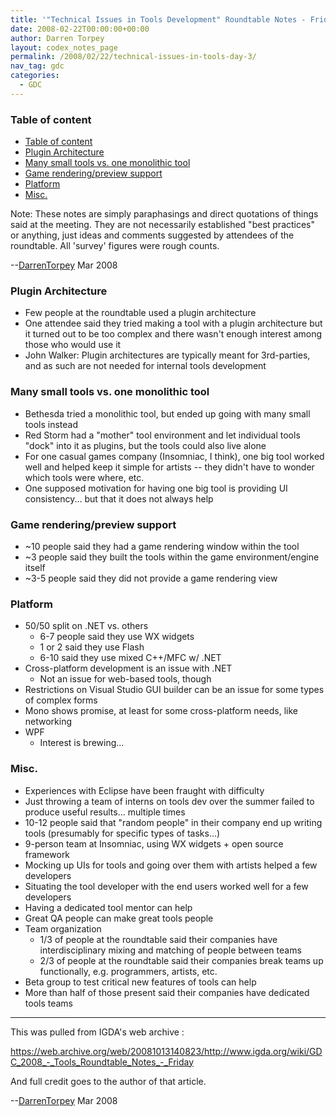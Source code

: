 ```yaml
---
title: '"Technical Issues in Tools Development" Roundtable Notes - Friday'
date: 2008-02-22T00:00:00+00:00
author: Darren Torpey
layout: codex_notes_page
permalink: /2008/02/22/technical-issues-in-tools-day-3/
nav_tag: gdc
categories:
  - GDC
---
```


### Table of content
<!-- TOC -->

- [Table of content](#table-of-content)
- [Plugin Architecture](#plugin-architecture)
- [Many small tools vs. one monolithic tool](#many-small-tools-vs-one-monolithic-tool)
- [Game rendering/preview support](#game-renderingpreview-support)
- [Platform](#platform)
- [Misc.](#misc)

<!-- /TOC -->

Note: These notes are simply paraphasings and direct quotations of things said at the meeting. They are not necessarily established "best practices" or anything, just ideas and comments suggested by attendees of the roundtable. All 'survey' figures were rough counts.

--[DarrenTorpey](https://web.archive.org/web/20081012125655/http://www.igda.org:80/wiki/User:DarrenTorpey) Mar 2008

### Plugin Architecture
* Few people at the roundtable used a plugin architecture
* One attendee said they tried making a tool with a plugin architecture but it turned out to be too complex and there wasn't enough interest among those who would use it
* John Walker: Plugin architectures are typically meant for 3rd-parties, and as such are not needed for internal tools development

### Many small tools vs. one monolithic tool
* Bethesda tried a monolithic tool, but ended up going with many small tools instead
* Red Storm had a "mother" tool environment and let individual tools "dock" into it as plugins, but the tools could also live alone
* For one casual games company (Insomniac, I think), one big tool worked well and helped keep it simple for artists -- they didn't have to wonder which tools were where, etc.
* One supposed motivation for having one big tool is providing UI consistency... but that it does not always help

### Game rendering/preview support
* ~10 people said they had a game rendering window within the tool
* ~3 people said they built the tools within the game environment/engine itself
* ~3-5 people said they did not provide a game rendering view

### Platform
* 50/50 split on .NET vs. others
  * 6-7 people said they use WX widgets
  * 1 or 2 said they use Flash
  * 6-10 said they use mixed C++/MFC w/ .NET
* Cross-platform development is an issue with .NET
  * Not an issue for web-based tools, though
* Restrictions on Visual Studio GUI builder can be an issue for some types of complex forms
* Mono shows promise, at least for some cross-platform needs, like networking
* WPF
  * Interest is brewing...

### Misc.
* Experiences with Eclipse have been fraught with difficulty
* Just throwing a team of interns on tools dev over the summer failed to produce useful results... multiple times
* 10-12 people said that "random people" in their company end up writing tools (presumably for specific types of tasks...)
* 9-person team at Insomniac, using WX widgets + open source framework
* Mocking up UIs for tools and going over them with artists helped a few developers
* Situating the tool developer with the end users worked well for a few developers
* Having a dedicated tool mentor can help
* Great QA people can make great tools people
* Team organization
  * 1/3 of people at the roundtable said their companies have interdisciplinary mixing and matching of people between teams
  * 2/3 of people at the roundtable said their companies break teams up functionally, e.g. programmers, artists, etc.
* Beta group to test critical new features of tools can help
* More than half of those present said their companies have dedicated tools teams

------

This was pulled from IGDA's web archive :

<https://web.archive.org/web/20081013140823/http://www.igda.org/wiki/GDC_2008_-_Tools_Roundtable_Notes_-_Friday>

And full credit goes to the author of that article.

--[DarrenTorpey](https://web.archive.org/web/20081012125655/http://www.igda.org:80/wiki/User:DarrenTorpey) Mar 2008